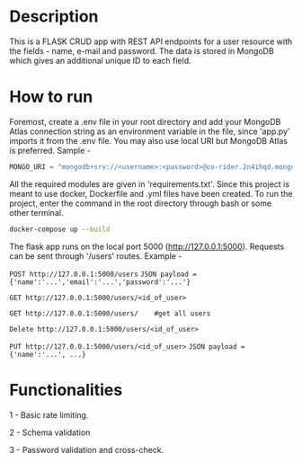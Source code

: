 # Description

This is a FLASK CRUD app with REST API endpoints for a user resource with the fields - name, e-mail and password. The data is stored in MongoDB which gives an additional unique ID to each field.

# How to run

Foremost, create a .env file in your root directory and add your MongoDB Atlas connection string as an environment variable in the file, since 'app.py' imports it from the .env file. You may also use local URI but MongoDB Atlas is preferred. Sample - 

```python
MONGO_URI = "mongodb+srv://<username>:<password>@co-rider.2n4ihqd.mongodb.net/<your_database_name>?retryWrites=true&w=majority&appName=Co-rider"
```

All the required modules are given in 'requirements.txt'. Since this project is meant to use docker, Dockerfile and .yml files have been created. To run the project, enter the command in the root directory through bash or some other terminal.

```bash
docker-compose up --build 
```
The flask app runs on the local port 5000 (http://127.0.0.1:5000). Requests can be sent through '/users' routes. Example - 

`POST http://127.0.0.1:5000/users`
`JSON payload = {'name':'...','email':'...','password':'...'}`

`GET http://127.0.0.1:5000/users/<id_of_user>`

`GET http://127.0.0.1:5000/users/    #get all users`

`Delete http://127.0.0.1:5000/users/<id_of_user>`

`PUT http://127.0.0.1:5000/users/<id_of_user>`
`JSON payload = {'name':'...', ...}`



# Functionalities

1 - Basic rate limiting.

2 - Schema validation

3 - Password validation and cross-check.
